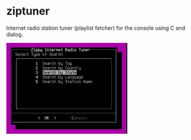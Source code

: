 # ziptuner
Internet radio station tuner (playlist fetcher) for the console using C and dialog.

![Main Screen](doc/ziptuner.png?raw=true)